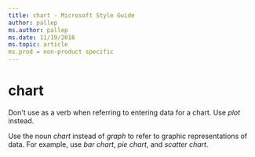 ```yaml
---
title: chart - Microsoft Style Guide
author: pallep
ms.author: pallep
ms.date: 11/19/2016
ms.topic: article
ms.prod = non-product specific
---
```


# chart

Don't use as a verb when referring to entering data for a chart. Use *plot* instead.

Use the noun *chart* instead of *graph* to refer to graphic representations of data. For example, use *bar chart*, *pie chart*, and *scatter chart*.
